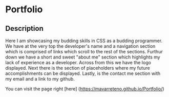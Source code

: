 # Portfolio

## Description

Here I am showcasing my budding skills in CSS as a budding programmer. We have at the very top the developer's name and a navigation section which is comprised of links which scroll to the rest of the sections. Furthur down we have a short and sweet "about me" section which highlights my lack of experience as a developer. Across from this we have the logo displayed.
Next there is the section of placeholders where my future accomplishments can be displayed. Lastly, is the contact me section with my email and a link to my github.

You can visit the page right [here] (https://mavarreteno.github.io/Portfolio/)
